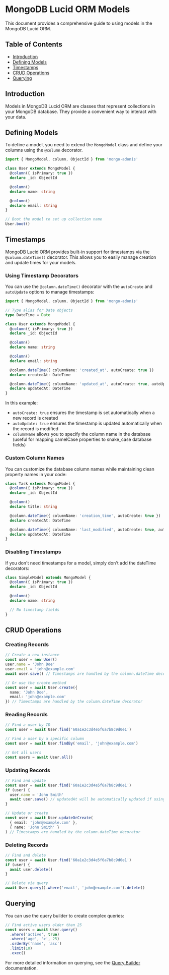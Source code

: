 # MongoDB Lucid ORM Models

This document provides a comprehensive guide to using models in the MongoDB Lucid ORM.

## Table of Contents

- [Introduction](#introduction)
- [Defining Models](#defining-models)
- [Timestamps](#timestamps)
- [CRUD Operations](#crud-operations)
- [Querying](#querying)

## Introduction

Models in MongoDB Lucid ORM are classes that represent collections in your MongoDB database. They provide a convenient way to interact with your data.

## Defining Models

To define a model, you need to extend the `MongoModel` class and define your columns using the `@column` decorator.

```typescript
import { MongoModel, column, ObjectId } from 'mongo-adonis'

class User extends MongoModel {
  @column({ isPrimary: true })
  declare _id: ObjectId

  @column()
  declare name: string

  @column()
  declare email: string
}

// Boot the model to set up collection name
User.boot()
```

## Timestamps

MongoDB Lucid ORM provides built-in support for timestamps via the `@column.dateTime()` decorator. This allows you to easily manage creation and update times for your models.

### Using Timestamp Decorators

You can use the `@column.dateTime()` decorator with the `autoCreate` and `autoUpdate` options to manage timestamps:

```typescript
import { MongoModel, column, ObjectId } from 'mongo-adonis'

// Type alias for Date objects
type DateTime = Date

class User extends MongoModel {
  @column({ isPrimary: true })
  declare _id: ObjectId

  @column()
  declare name: string

  @column()
  declare email: string

  @column.dateTime({ columnName: 'created_at', autoCreate: true })
  declare createdAt: DateTime

  @column.dateTime({ columnName: 'updated_at', autoCreate: true, autoUpdate: true })
  declare updatedAt: DateTime
}
```

In this example:
- `autoCreate: true` ensures the timestamp is set automatically when a new record is created
- `autoUpdate: true` ensures the timestamp is updated automatically when the record is modified
- `columnName` allows you to specify the column name in the database (useful for mapping camelCase properties to snake_case database fields)

### Custom Column Names

You can customize the database column names while maintaining clean property names in your code:

```typescript
class Task extends MongoModel {
  @column({ isPrimary: true })
  declare _id: ObjectId

  @column()
  declare title: string

  @column.dateTime({ columnName: 'creation_time', autoCreate: true })
  declare createdAt: DateTime

  @column.dateTime({ columnName: 'last_modified', autoCreate: true, autoUpdate: true })
  declare updatedAt: DateTime
}
```

### Disabling Timestamps

If you don't need timestamps for a model, simply don't add the dateTime decorators:

```typescript
class SimpleModel extends MongoModel {
  @column({ isPrimary: true })
  declare _id: ObjectId

  @column()
  declare name: string

  // No timestamp fields
}
```

## CRUD Operations

### Creating Records

```typescript
// Create a new instance
const user = new User()
user.name = 'John Doe'
user.email = 'john@example.com'
await user.save() // Timestamps are handled by the column.dateTime decorator

// Or use the create method
const user = await User.create({
  name: 'John Doe',
  email: 'john@example.com'
}) // Timestamps are handled by the column.dateTime decorator
```

### Reading Records

```typescript
// Find a user by ID
const user = await User.find('60a1e2c3d4e5f6a7b8c9d0e1')

// Find a user by a specific column
const user = await User.findBy('email', 'john@example.com')

// Get all users
const users = await User.all()
```

### Updating Records

```typescript
// Find and update
const user = await User.find('60a1e2c3d4e5f6a7b8c9d0e1')
if (user) {
  user.name = 'John Smith'
  await user.save() // updatedAt will be automatically updated if using the dateTime decorator
}

// Update or create
const user = await User.updateOrCreate(
  { email: 'john@example.com' },
  { name: 'John Smith' }
) // Timestamps are handled by the column.dateTime decorator
```

### Deleting Records

```typescript
// Find and delete
const user = await User.find('60a1e2c3d4e5f6a7b8c9d0e1')
if (user) {
  await user.delete()
}

// Delete via query
await User.query().where('email', 'john@example.com').delete()
```

## Querying

You can use the query builder to create complex queries:

```typescript
// Find active users older than 25
const users = await User.query()
  .where('active', true)
  .where('age', '>', 25)
  .orderBy('name', 'asc')
  .limit(10)
  .exec()
```

For more detailed information on querying, see the [Query Builder](./query_builder.md) documentation.